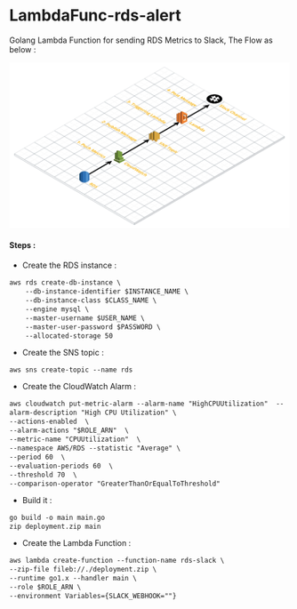 # LambdaFunc-rds-alert
Golang Lambda Function for sending RDS Metrics to Slack, The Flow as below :

<img src="https://github.com/AlyRagab/LambdaFunc-rds-alert/blob/main/slack.png" />

#### Steps :
- Create the RDS instance :
```
aws rds create-db-instance \
    --db-instance-identifier $INSTANCE_NAME \
    --db-instance-class $CLASS_NAME \
    --engine mysql \
    --master-username $USER_NAME \
    --master-user-password $PASSWORD \
    --allocated-storage 50
```

- Create the SNS topic :
```
aws sns create-topic --name rds
```
- Create the CloudWatch Alarm :
```
aws cloudwatch put-metric-alarm --alarm-name "HighCPUUtilization"  --alarm-description "High CPU Utilization" \
--actions-enabled  \
--alarm-actions "$ROLE_ARN"  \
--metric-name "CPUUtilization"  \
--namespace AWS/RDS --statistic "Average" \
--period 60  \
--evaluation-periods 60  \
--threshold 70  \
--comparison-operator "GreaterThanOrEqualToThreshold"
```

- Build it :
```
go build -o main main.go
zip deployment.zip main
```

- Create the Lambda Function :
```
aws lambda create-function --function-name rds-slack \
--zip-file fileb://./deployment.zip \
--runtime go1.x --handler main \
--role $ROLE_ARN \
--environment Variables={SLACK_WEBHOOK=""}
```